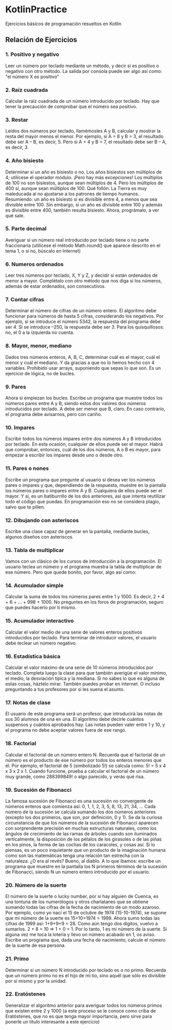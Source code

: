 # KotlinPractice
Ejercicios básicos de programación resueltos en Kotlin

## Relación de Ejercicios

### 1. Positivo y negativo
Leer un número por teclado mediante un método, y decir si es positivo o negativo con otro método. La salida por consola puede ser algo así como: "el número X es positivo"
### 2. Raíz cuadrada
Calcular la raíz cuadrada de un número introducido por teclado. Hay que tener la precaución de comprobar que el número sea positivo.
### 3. Restar
Leídos dos números por teclado, llamémosles A y B, calcular y mostrar la resta del mayor menos el menor. Por ejemplo, si A = 8 y B = 3, el resultado debe ser A – B, es decir, 5. Pero si A = 4 y B = 7, el resultado debe ser B – A, es decir, 3.
### 4. Año bisiesto
Determinar si un año es bisiesto o no. Los años bisiestos son múltiplos de 4; utilícese el operador módulo. ¡Pero hay más excepciones! Los múltiplos de 100 no son bisiestos, aunque sean múltiplos de 4. Pero los múltiplos de 400 sí, aunque sean múltiplos de 100. Qué follón. La Tierra es muy maleducada al no ajustarse a los patrones de tiempo humanos.
Resumiendo: un año es bisiesto si es divisible entre 4, a menos que sea divisible entre 100. Sin embargo, si un año es divisible entre 100 y además es divisible entre 400, también resulta bisiesto.
Ahora, prográmalo, a ver qué sale.
### 5. Parte decimal
Averiguar si un número real introducido por teclado tiene o no parte fraccionaria (utilícese el método Math.round() que aparece descrito en el tema 1, o si no, búscalo en Internet)
### 6. Numeros ordenados
Leer tres números por teclado, X, Y y Z, y decidir si están ordenados de menor a mayor. Complétalo con otro método que nos diga si los números, además de estar ordenados, son consecutivos.
### 7. Contar cifras
Determinar el número de cifras de un número entero. El algoritmo debe funcionar para números de hasta 5 cifras, considerando los negativos. Por ejemplo, si se introduce el número 5342, la respuesta del programa debe ser 4. Si se introduce –250, la respuesta debe ser 3.
Para los quisquillosos: no, el 0 a la izquierda no cuenta.
### 8. Mayor, menor, mediano
Dados tres números enteros, A, B, C, determinar cuál es el mayor, cuál el menor y cuál el mediano. Y da gracias a que no lo hemos hecho con 4 variables. Prohibido usar arrays, suponiendo que sepas lo que son. Es un ejercicio de lógica, no de bucles.
### 9. Pares
Ahora sí empiezan los bucles. Escribe un programa que muestre todos los números pares entre A y B, siendo estos dos valores dos números introducidos por teclado. A debe ser menor que B, claro. En caso contrario, el programa debe avisarnos, pero con cariño.
### 10. Impares
Escribir todos los números impares entre dos números A y B introducidos por teclado. En esta ocasión, cualquier de ellos puede ser el mayor. Habrá que comprobar, entonces, cuál de los dos números, A o B es mayor, para empezar a escribir los impares desde uno o desde otro.
### 11. Pares o nones
Escribe un programa que pregunte al usuario si desea ver los números pares o impares y que, dependiendo de la respuesta, muestre en la pantalla los números pares o impares entre A y B. Cualquiera de ellos puede ser el mayor. Y sí, es un batiburrillo de los dos anteriores, así que intenta reutilizar todo el código que puedas. En programación eso no se considera plagio, salvo que te pillen.
### 12. Dibujando con asteriscos
Escribe una clase capaz de generar en la pantalla, mediante bucles, algunos diseños con asteriscos.
### 13. Tabla de multiplicar
Vamos con un clásico de los cursos de introducción a la programación. El usuario teclea un número y el programa muestra la tabla de multiplicar de ese número. Pero que quede bonito, por favor, algo así como:
### 14. Acumulador simple
Calcular la suma de todos los números pares entre 1 y 1000. Es decir, 2 + 4 + 6 + ... + 998 + 1000. No preguntes en los foros de programación, seguro que puedes hacerlo por ti mismo.
### 15. Acumulador interactivo
Calcular el valor medio de una serie de valores enteros positivos introducidos por teclado. Para terminar de introducir valores, el usuario debe teclear un número negativo.
### 16. Estadística básica
Calcular el valor máximo de una serie de 10 números introducidos por teclado. Completa luego la clase para que también averigüe el valor mínimo, el medio, la desviación típica y la mediana. Si no sabes lo que es alguna de estas cosas, háztelo mirar. También puedes probar en internet. O incluso preguntando a tus profesores por si les suena el asunto.
### 17. Notas de clase
El usuario de este programa será un profesor, que introducirá las notas de sus 30 alumnos de una en una. El algoritmo debe decirle cuántos suspensos y cuántos aprobados hay. Las notas pueden valer entre 1 y 10, y el programa no debe aceptar valores fuera de ese rango.
### 18. Factorial
Calcular el factorial de un número entero N. Recuerda que el factorial de un número es el producto de ese número por todos los enteros menores que él. Por ejemplo, el factorial de 5 (simbolizado 5!) se calcula como: 5! = 5 x 4 x 3 x 2 x 1.
Cuando funcione, prueba a calcular el factorial de un número muy grande, como 288399849! o algo parecido, y verás qué risa.
### 19. Sucesión de Fibonacci
La famosa sucesión de Fibonacci es una sucesión no convergente de números enteros que comienza así:
0, 1, 1, 2, 3, 5, 8, 13, 21, 34, ...
Cada número de la sucesión se calcula sumando los dos números anteriores (excepto los dos primeros, que son, por definición, 0 y 1).
Se da la curiosa circunstancia de que los números de la sucesión de Fibonacci aparecen con sorprendente precisión en muchas estructuras naturales, como los ángulos de crecimiento de las ramas de árboles cuando son iluminados verticalmente, la disposición de los pétalos de los girasoles o de las piñas en los pinos, la forma de las cochas de los caracoles, y cosas así. Si lo piensas, es un poco inquietante que un producto de la imaginación humana como son las matemáticas tenga una relación tan estrecha con la naturaleza. ¿O era al revés? Bueno, al diablo.
A lo que íbamos: escribe un programa que muestre en la pantalla los N primeros términos de la sucesión de Fibonacci, siendo N un número entero introducido por el usuario.
### 20. Número de la suerte
El número de la suerte o lucky number, por si hay alguien de Cuenca, es una tontuna de los numerólogos y otros charlatanes que se obtiene sumando todas las cifras de la fecha de nacimiento de un modo azaroso. Por ejemplo, como yo nací el 15 de octubre de 1974 (15-10-1974), se supone que mi número de la suerte es 15+10+1974 = 1999. Ahora sumo todas las cifras de 1999 así: 1+9+9+9 = 28. Como aún tengo dos dígitos, vuelvo a sumarlos. 2 + 8 = 10 => 1 + 0 = 1.
Por lo tanto, 1 es mi número de la suerte. Si alguna vez me toca la lotería y llevo un número acabado en 1, os aviso.
Escribe un programa que, dada una fecha de nacimiento, calcule el número de la suerte de esa persona.
### 21. Primo
Determinar si un número N introducido por teclado es o no primo. Recuerda que un número primo no es el hijo de mi tío, sino aquél que sólo es divisible por sí mismo y por la unidad.
### 22. Eratóstenes
Generalizar el algoritmo anterior para averiguar todos los números primos que existen entre 2 y 1000 (a este proceso se le conoce como criba de Eratóstenes, que no es que tenga mayor importancia, pero sirve para ponerle un título interesante a este ejercicio)
